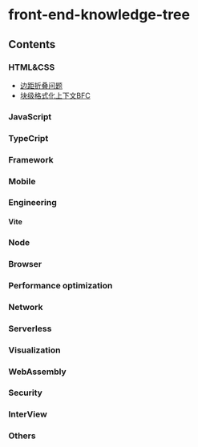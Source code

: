 # front-end-knowledge-tree
## Contents

### HTML&CSS
- [边距折叠问题](./HTML&CSS/边距折叠问题.md)
- [块级格式化上下文BFC](HTML&CSS/块级格式化上下文BFC.md)

### JavaScript

### TypeCript

### Framework

### Mobile

### Engineering

#### Vite

### Node

### Browser

### Performance optimization

### Network

### Serverless

### Visualization

### WebAssembly

### Security

### InterView

### Others